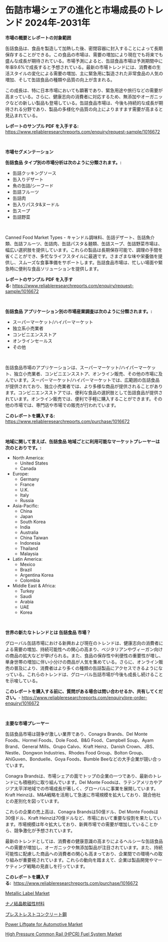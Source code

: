 <p><h1>缶詰市場シェアの進化と市場成長のトレンド 2024年-2031年</h1></p><p><strong>市場の概要とレポートの対象範囲</strong></p>
<p><p>缶詰食品は、食品を製造して加熱した後、密閉容器に封入することによって長期保存することができる。この食品の市場は、需要の増加により現在でも将来でも盛んな成長が期待されている。市場予測によると、缶詰食品市場は予測期間中に年率9.6%で成長すると予想されている。最新の市場トレンドには、消費者の生活スタイルの変化による需要の増加、主に緊急用に製造された非常食品の人気の増加、そして缶詰食品の種類や品質の向上が含まれる。</p><p>この成長は、特に日本市場においても顕著であり、緊急用途や旅行などの需要が高まっている。さらに、健康志向の消費者に対応するため、無添加やオーガニックなどの新しい製品も登場している。缶詰食品市場は、今後も持続的な成長が期待される分野であり、製品の多様化や品質の向上によりますます需要が高まると見込まれている。</p></p>
<p><strong>レポートのサンプル PDF を入手する:</strong> <a href="https://www.reliableresearchreports.com/enquiry/request-sample/1016672">https://www.reliableresearchreports.com/enquiry/request-sample/1016672</a></p>
<p>&nbsp;</p>
<p><strong>市場セグメンテーション</strong></p>
<p><strong>缶詰食品 タイプ別の市場分析は次のように分類されます。:</strong></p>
<p><ul><li>缶詰クッキングソース</li><li>缶入りデザート</li><li>魚の缶詰/シーフード</li><li>缶詰フルーツ</li><li>缶詰肉</li><li>缶入りパスタ&ヌードル</li><li>缶スープ</li><li>缶詰野菜</li></ul></p>
<p>&nbsp;</p>
<p><p>Canned Food Market Types - キャンドル調味料、缶詰デザート、缶詰魚介類、缶詰フルーツ、缶詰肉、缶詰パスタ＆麺類、缶詰スープ、缶詰野菜市場は、幅広い選択肢を提供しています。これらの製品は長期保存可能で、調理の手間を省くことができ、多忙なライフスタイルに最適です。さまざまな味や栄養価を提供し、スムーズな食事準備をサポートします。缶詰食品市場は、忙しい場面や緊急時に便利な食品ソリューションを提供します。</p></p>
<p><strong>レポートのサンプル PDF を入手する:</strong>&nbsp;<a href="https://www.reliableresearchreports.com/enquiry/request-sample/1016672">https://www.reliableresearchreports.com/enquiry/request-sample/1016672</a></p>
<p>&nbsp;</p>
<p><strong> 缶詰食品 アプリケーション別の市場産業調査は次のように分類されます。:</strong></p>
<p><ul><li>スーパーマーケット/ハイパーマーケット</li><li>独立系小売業者</li><li>コンビニエンスストア</li><li>オンラインセールス</li><li>その他</li></ul></p>
<p>&nbsp;</p>
<p><p>缶詰食品市場のアプリケーションは、スーパーマーケット/ハイパーマーケット、独立小売業者、コンビニエンスストア、オンライン販売、その他の市場に及んでいます。スーパーマーケット/ハイパーマーケットでは、広範囲の缶詰食品が提供されており、独立小売業者では、より多様な商品が提供されることがあります。コンビニエンスストアでは、便利な食品の選択肢として缶詰食品が提供されています。オンライン販売では、便利で手軽に購入することができます。その他の市場では、専門店や市場での販売が行われています。</p></p>
<p><strong>このレポートを購入する:</strong>&nbsp; <a href="https://www.reliableresearchreports.com/purchase/1016672">https://www.reliableresearchreports.com/purchase/1016672</a></p>
<p>&nbsp;</p>
<p><strong>地域に関して言えば、缶詰食品 地域ごとに利用可能なマーケットプレーヤーは次のとおりです。:</strong></p>
<p><ul>
    <li>
        North America:
        <ul>
            <li>United States</li>
            <li>Canada</li>
        </ul>
    </li>
    <li>
        Europe:
        <ul>
            <li>Germany</li>
            <li>France</li>
            <li>U.K.</li>
            <li>Italy</li>
            <li>Russia</li>
        </ul>
    </li>
    <li>
        Asia-Pacific:
        <ul>
            <li>China</li>
            <li>Japan</li>
            <li>South Korea</li>
            <li>India</li>
            <li>Australia</li>
            <li>China Taiwan</li>
            <li>Indonesia</li>
            <li>Thailand</li>
            <li>Malaysia</li>
        </ul>
    </li>
    <li>
        Latin America:
        <ul>
            <li>Mexico</li>
            <li>Brazil</li>
            <li>Argentina Korea</li>
            <li>Colombia</li>
        </ul>
    </li>
    <li>
        Middle East & Africa:
        <ul>
            <li>Turkey</li>
            <li>Saudi</li>
            <li>Arabia</li>
            <li>UAE</li>
            <li>Korea</li>
        </ul>
    </li>
    </ul></p>
<p>&nbsp;</p>
<p><strong>世界の新たなトレンドとは 缶詰食品 市場？</strong></p>
<p><p>グローバル缶詰市場における新興および現在のトレンドは、健康志向の消費者による需要の増加、持続可能性への関心の高まり、ベジタリアンやヴィーガン向けの商品の拡大などが挙げられる。また、食品の保存性や利便性の重要性が増し、単身世帯の増加に伴い小分けの商品が人気を集めている。さらに、オンライン販売の普及により、消費者はより多くの種類の缶詰製品にアクセスできるようになっている。これらのトレンドは、グローバル缶詰市場が今後も成長し続けることを示唆している。</p></p>
<p><strong>このレポートを購入する前に、質問がある場合は問い合わせるか、共有してください。</strong>- <a href="https://www.reliableresearchreports.com/enquiry/pre-order-enquiry/1016672">https://www.reliableresearchreports.com/enquiry/pre-order-enquiry/1016672</a></p>
<p>&nbsp;</p>
<p><strong>主要な市場プレーヤー</strong></p>
<p><p>缶詰食品市場は競争が激しい業界であり、Conagra Brands、Del Monte Foods、Hormel Foods、Dole Food、B&G Food、Campbell Soup、Ayam Brand、General Mills、Grupo Calvo、Kraft Heinz、Danish Crown、JBS、Nestle、Dongwon Industries、Rhodes Food Group、Bolton Group、AhiGuven、Bonduelle、Goya Foods、Bumble Beeなどの大手企業が競い合っています。</p><p>Conagra Brandsは、市場シェアの面でトップの企業の一つであり、最新のトレンドにも積極的に取り組んでいます。Del Monte Foodsは、ラテンアメリカやアジア太平洋地域での市場成長が著しく、グローバルに事業を展開しています。Kraft Heinzは、M&A戦略を活用して急速に市場規模を拡大しており、競合他社との差別化を図っています。</p><p>これらの企業の売上高は、Conagra Brandsは50億ドル、Del Monte Foodsは30億ドル、Kraft Heinzは70億ドルなど、市場において重要な役割を果たしています。市場規模は年々拡大しており、新興市場での需要が増加していることから、競争激化が予想されています。</p><p>最新のトレンドとしては、消費者の健康意識の高まりによるヘルシーな缶詰食品への需要が増加し、オーガニックや無添加製品が注目されています。また、持続可能性に配慮した商品への消費者の関心も高まっており、企業間での環境への取り組みが重要視されています。これらの動向を踏まえて、企業は製品開発やマーケティング戦略の見直しを行っています。</p></p>
<p><strong>このレポートを購入する:</strong>&nbsp;&nbsp;<a href="https://www.reliableresearchreports.com/purchase/1016672">https://www.reliableresearchreports.com/purchase/1016672</a></p>
<p><p><a href="https://gentle-editor-9db.notion.site/Metallic-Label-Market-Size-Global-Industry-Overview-Market-Segmentation-and-Forecast-2024-to-2031-a22c5b528e664ce98dee88f4146fe9ae">Metallic Label Market</a></p><p><a href="https://github.com/AaronVargas43/Market-Research-Report-List-1/blob/main/596801515777.md">ナノ結晶軟磁性材料</a></p><p><a href="https://github.com/CloydAbbott2023/Market-Research-Report-List-1/blob/main/213057715778.md">プレストレストコンクリート鋼</a></p><p><a href="https://issuu.com/reportprime-2/docs/power-liftgate-for-automotive-market-size-2030.ppt">Power Liftgate for Automotive Market</a></p><p><a href="https://issuu.com/reportprime-2/docs/high-pressure-common-rail-hpcr-fuel-system-market-">High Pressure Common Rail (HPCR) Fuel System Market</a></p></p>